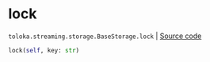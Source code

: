 # lock
`toloka.streaming.storage.BaseStorage.lock` | [Source code](https://github.com/Toloka/toloka-kit/blob/v1.0.1/src/streaming/storage.py#L28)

```python
lock(self, key: str)
```

